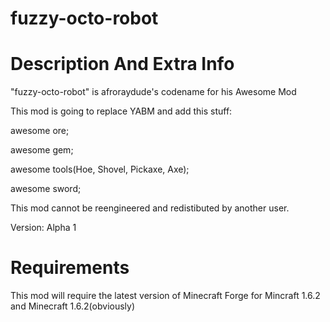 fuzzy-octo-robot
===============
Description And Extra Info
===============

"fuzzy-octo-robot" is afroraydude's codename for his Awesome Mod

This mod is going to replace YABM and add this stuff:

awesome ore;

awesome gem;

awesome tools(Hoe, Shovel, Pickaxe, Axe);

awesome sword;

This mod cannot be reengineered and redistibuted by another user.

Version: Alpha 1

Requirements
===============
This mod will require the latest version of Minecraft Forge for Mincraft 1.6.2 and Minecraft 1.6.2(obviously) 

